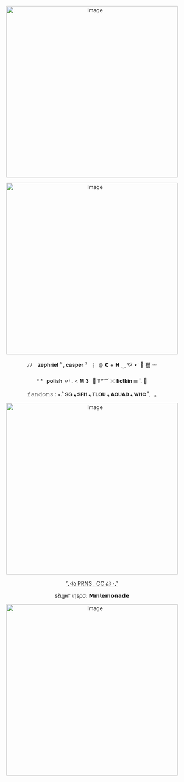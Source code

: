 <p align="center">
  <a href="https://i.postimg.cc/90Nj4YJ9/image-2024-05-24-133734906.webp">
    <img src="https://i.postimg.cc/90Nj4YJ9/image-2024-05-24-133734906.webp" width="450" alt="Image">
  </a>
</p>
<p align="center">
  <a href="https://i.postimg.cc/XqRP51ST/Untitled1057-20250822154436.webp">
    <img src="https://i.postimg.cc/XqRP51ST/Untitled1057-20250822154436.webp" width="450" alt="Image">
  </a>
</p>

</p>

<p align="center">
ﾉﾉ⠀ 𝐳𝐞𝐩𝐡𝐫𝐢𝐞𝐥 ¹  ,  𝐜𝐚𝐬𝐩𝐞𝐫 ²⠀⋮ 🩸 𝗖 + 𝗛 ‿ ♡ ⋆˙ 💉 猫 𓌔
<p align="center">
ᶻ ᶻ⠀𝐩𝐨𝐥𝐢𝐬𝐡 〃ᵎ 𓈒 < 𝐌 𝟑⠀🌹 ꒦꒷︶ 𓏴 𝐟𝐢𝐜𝐭𝐤𝐢𝐧 ☰ ۠ 𓈒 🔪
<p align="center">
𝚏𝚊𝚗𝚍𝚘𝚖𝚜 : ⋆.˚ 𝗦𝗚 ❟ 𝗦𝗙𝗛 ❟ 𝗧𝗟𝗢𝗨 ❟ 𝗔𝗢𝗨𝗔𝗗 ❟ 𝗪𝗛𝗖 ˚̣̣̣　｡
<p align="center">
<p align="center">
  <a href="https://i.postimg.cc/ryfxpRCN/wmacpa.gif">
    <img src="https://i.postimg.cc/ryfxpRCN/wmacpa.gif" width="450" alt="Image">
  </a>
</p>
<p align="center">
<a href="https://prns.cc/mvzqs">˚₊‧꒰ა PRNS . CC ໒꒱ ‧₊˚</a>

<p align="center">
ѕℓιgнт ιηѕρσ: 𝗠𝗺𝗹𝗲𝗺𝗼𝗻𝗮𝗱𝗲
<p align="center">
  <a href="https://i.postimg.cc/fys6Jgck/image-2024-05-24-133746247.webp">
    <img src="https://i.postimg.cc/fys6Jgck/image-2024-05-24-133746247.webp" width="450" alt="Image">
  </a>
</p>
